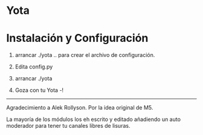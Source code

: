Yota
=====

Instalación y Configuración
===========================

1. arrancar  ./yota .. para crear el archivo de configuración.

2. Edita config.py

3. arrancar ./yota

4. Goza con tu Yota *-*!
-----------------

Agradecimiento a Alek Rollyson. Por la idea original de M5.

La mayoría de los módulos los eh escrito y editado añadiendo un auto moderador para tener tu canales libres de lisuras.
